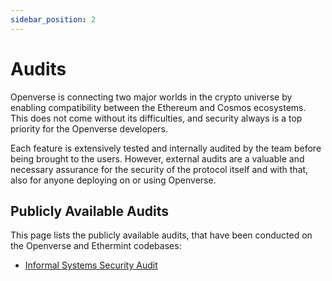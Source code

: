 ```yaml
---
sidebar_position: 2
---
```


# Audits

Openverse is connecting two major worlds in the crypto universe by enabling
compatibility between the Ethereum and Cosmos ecosystems.
This does not come without its difficulties, and security always
is a top priority for the Openverse developers.

Each feature is extensively tested and internally audited by the team
before being brought to the users.
However, external audits are a valuable and necessary assurance for the
security of the protocol itself and with that,
also for anyone deploying on or using Openverse.

## Publicly Available Audits

This page lists the publicly available audits,
that have been conducted on the Openverse and Ethermint codebases:

- [Informal Systems Security Audit](https://github.com/informalsystems/audits/blob/main/Openverse2021Q4/informal-openverse-report-2021q4.pdf)
